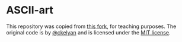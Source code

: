 # ASCII-art

This repository was copied from [this fork](https://github.com/bvreede/ascii-art-forked-from-ckelyan), for teaching purposes.
The original code is by [@ckelyan](https://github.com/ckelyan) and is licensed under the [MIT license](https://github.com/ckelyan/ascii-art/blob/main/LICENSE).

